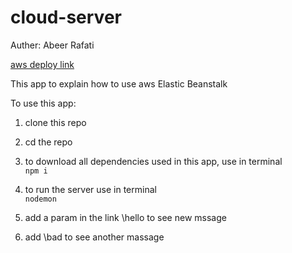 # cloud-server

Auther: Abeer Rafati

[aws deploy link](http://test1-env.eba-aydm4akm.us-east-1.elasticbeanstalk.com/)

This app to explain how to use aws Elastic Beanstalk

To use this app:

1. clone this repo
2. cd the repo
3. to download all dependencies used in this app, use in terminal  
   `npm i`

4. to run the server use in terminal  
   `nodemon`

5. add a param in the link \hello to see new mssage
6. add \bad to see another massage
